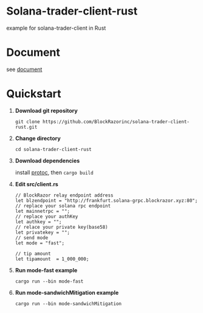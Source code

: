 # Solana-trader-client-rust
example for solana-trader-client in Rust

# Document
see [document](https://blockrazor.gitbook.io/blockrazor/solana/send-transaction/rust)

# Quickstart

1. **Download git repository**

   `git clone https://github.com/BlockRazorinc/solana-trader-client-rust.git`

2. **Change directory**

   `cd solana-trader-client-rust`

3. **Download dependencies**

   install [protoc](https://protobuf.dev/installation/#package-manager), then `cargo build`

4. **Edit src/client.rs**

	```
	// BlockRazor relay endpoint address
    let blzendpoint = "http://frankfurt.solana-grpc.blockrazor.xyz:80";
    // replace your solana rpc endpoint
	let mainnetrpc = "";
    // replace your authKey
    let authkey = "";
    // relace your private key(base58)
	let privatekey = "";
	// send mode
    let mode = "fast";

    // tip amount
	let tipamount  = 1_000_000;
	```

5. **Run mode-fast example**
   
   `cargo run --bin mode-fast`

6. **Run mode-sandwichMitigation example**
   
   `cargo run --bin mode-sandwichMitigation`
